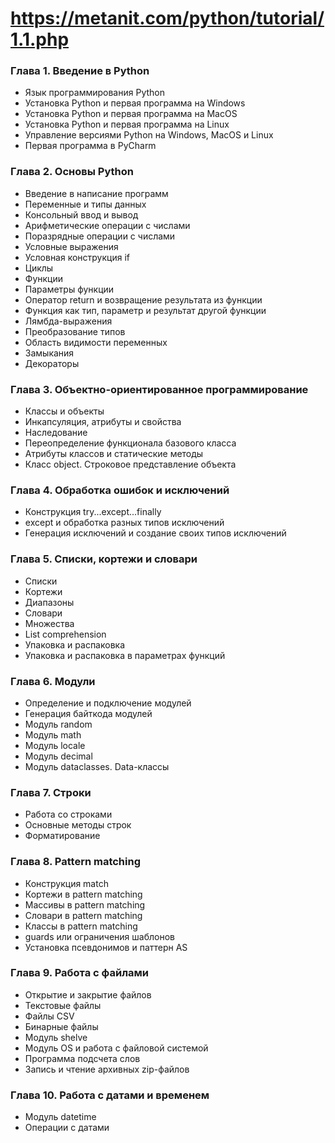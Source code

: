 # https://metanit.com/python/tutorial/1.1.php

### Глава 1. Введение в Python
- Язык программирования Python
- Установка Python и первая программа на Windows
- Установка Python и первая программа на MacOS
- Установка Python и первая программа на Linux
- Управление версиями Python на Windows, MacOS и Linux
- Первая программа в PyCharm
### Глава 2. Основы Python
- Введение в написание программ
- Переменные и типы данных
- Консольный ввод и вывод
- Арифметические операции с числами
- Поразрядные операции с числами
- Условные выражения
- Условная конструкция if
- Циклы
- Функции
- Параметры функции
- Оператор return и возвращение результата из функции
- Функция как тип, параметр и результат другой функции
- Лямбда-выражения
- Преобразование типов
- Область видимости переменных
- Замыкания
- Декораторы
###    Глава 3. Объектно-ориентированное программирование
- Классы и объекты
- Инкапсуляция, атрибуты и свойства
-  Наследование
- Переопределение функционала базового класса
- Атрибуты классов и статические методы
- Класс object. Строковое представление объекта
###    Глава 4. Обработка ошибок и исключений
- Конструкция try...except...finally
- except и обработка разных типов исключений
- Генерация исключений и создание своих типов исключений
###    Глава 5. Списки, кортежи и словари
- Списки
- Кортежи
- Диапазоны
- Словари
- Множества
- List comprehension
- Упаковка и распаковка
- Упаковка и распаковка в параметрах функций
###    Глава 6. Модули
- Определение и подключение модулей
- Генерация байткода модулей
- Модуль random
- Модуль math
- Модуль locale
- Модуль decimal
- Модуль dataclasses. Data-классы
###    Глава 7. Строки
- Работа со строками
- Основные методы строк
- Форматирование
###    Глава 8. Pattern matching
- Конструкция match
- Кортежи в pattern matching
- Массивы в pattern matching
- Словари в pattern matching
- Классы в pattern matching
- guards или ограничения шаблонов
- Установка псевдонимов и паттерн AS
###    Глава 9. Работа с файлами
- Открытие и закрытие файлов
- Текстовые файлы
- Файлы CSV
- Бинарные файлы
- Модуль shelve
- Модуль OS и работа с файловой системой
- Программа подсчета слов
- Запись и чтение архивных zip-файлов
###    Глава 10. Работа с датами и временем
- Модуль datetime
- Операции с датами

